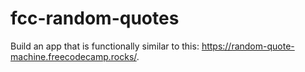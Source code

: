 # fcc-random-quotes
Build an app that is functionally similar to this: https://random-quote-machine.freecodecamp.rocks/.
